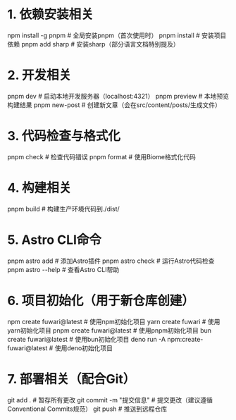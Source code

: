 # 1. 依赖安装相关
npm install -g pnpm                  # 全局安装pnpm（首次使用时）
pnpm install                         # 安装项目依赖
pnpm add sharp                       # 安装sharp（部分语言文档特别提及）

# 2. 开发相关
pnpm dev                             # 启动本地开发服务器（localhost:4321）
pnpm preview                         # 本地预览构建结果
pnpm new-post <filename>             # 创建新文章（会在src/content/posts/生成文件）

# 3. 代码检查与格式化
pnpm check                           # 检查代码错误
pnpm format                          # 使用Biome格式化代码

# 4. 构建相关
pnpm build                           # 构建生产环境代码到./dist/

# 5. Astro CLI命令
pnpm astro add <plugin>              # 添加Astro插件
pnpm astro check                     # 运行Astro代码检查
pnpm astro --help                    # 查看Astro CLI帮助

# 6. 项目初始化（用于新仓库创建）
npm create fuwari@latest             # 使用npm初始化项目
yarn create fuwari                   # 使用yarn初始化项目
pnpm create fuwari@latest            # 使用pnpm初始化项目
bun create fuwari@latest             # 使用bun初始化项目
deno run -A npm:create-fuwari@latest # 使用deno初始化项目

# 7. 部署相关（配合Git）
git add .                            # 暂存所有更改
git commit -m "提交信息"             # 提交更改（建议遵循Conventional Commits规范）
git push                             # 推送到远程仓库